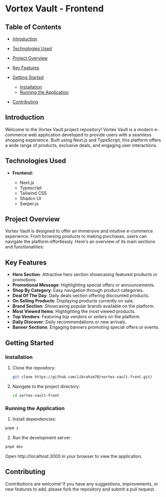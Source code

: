 # Vortex Vault - Frontend

## Table of Contents

- [Introduction](#introduction)
- [Technologies Used](#technologies-used)
- [Project Overview](#project-overview)
- [Key Features](#key-features)
- [Getting Started](#getting-started)

  - [Installation](#installation)
  - [Running the Application](#running-the-application)

- [Contributing](#contributing)

## Introduction

Welcome to the Vortex Vault project repository! Vortex Vault is a modern e-commerce web application developed to provide users with a seamless shopping experience. Built using Next.js and TypeScript, this platform offers a wide range of products, exclusive deals, and engaging user interactions.

## Technologies Used

- **Frontend:**

  - Next.js
  - Typescript
  - Tailwind CSS
  - Shadcn UI
  - Swiper.js

## Project Overview

Vortex Vault is designed to offer an immersive and intuitive e-commerce experience. From browsing products to making purchases, users can navigate the platform effortlessly. Here's an overview of its main sections and functionalities:

## Key Features

- **Hero Section**: Attractive hero section showcasing featured products or promotions.
- **Promotional Message**: Highlighting special offers or announcements.
- **Shop By Category**: Easy navigation through product categories.
- **Deal Of The Day**: Daily deals section offering discounted products.
- **On Selling Products**: Displaying products currently on sale.
- **Brand Section**: Showcasing popular brands available on the platform.
- **Most Viewed Items**: Highlighting the most viewed products.
- **Top Vendors**: Featuring top vendors or sellers on the platform.
- **Daily Discover**: Daily recommendations or new arrivals.
- **Banner Sections**: Engaging banners promoting special offers or events.

## Getting Started

### Installation

1. Clone the repository:

   ```bash
   git clone https://github.com/iibrahim70/vortex-vault-front.git/
   ```

2. Navigate to the project directory:

   ```bash
   cd vortex-vault-front
   ```

### Running the Application

1. Install dependencies:

```bash
pnpm i
```

2. Run the development server:

```bash
pnpm dev
```

Open http://localhost:3000 in your browser to view the application.

## Contributing

Contributions are welcome! If you have any suggestions, improvements, or new features to add, please fork the repository and submit a pull request.
